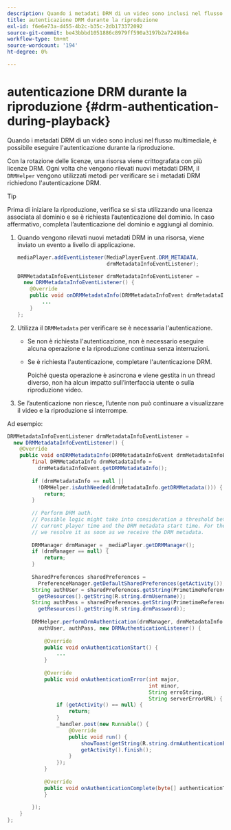 ```yaml
---
description: Quando i metadati DRM di un video sono inclusi nel flusso multimediale, è possibile eseguire l'autenticazione durante la riproduzione.
title: autenticazione DRM durante la riproduzione
exl-id: f6e6e73a-d455-4b2c-b35c-2db173372092
source-git-commit: be43bbbd1051886c8979ff590a3197b2a7249b6a
workflow-type: tm+mt
source-wordcount: '194'
ht-degree: 0%

---
```


# autenticazione DRM durante la riproduzione {#drm-authentication-during-playback}

Quando i metadati DRM di un video sono inclusi nel flusso multimediale, è possibile eseguire l&#39;autenticazione durante la riproduzione.

Con la rotazione delle licenze, una risorsa viene crittografata con più licenze DRM. Ogni volta che vengono rilevati nuovi metadati DRM, il `DRMHelper` vengono utilizzati metodi per verificare se i metadati DRM richiedono l&#39;autenticazione DRM.

>[!TIP]
>
>Prima di iniziare la riproduzione, verifica se si sta utilizzando una licenza associata al dominio e se è richiesta l’autenticazione del dominio. In caso affermativo, completa l’autenticazione del dominio e aggiungi al dominio.

1. Quando vengono rilevati nuovi metadati DRM in una risorsa, viene inviato un evento a livello di applicazione.

   ```java
   mediaPlayer.addEventListener(MediaPlayerEvent.DRM_METADATA,  
                                drmMetadataInfoEventListener); 
   
   DRMMetadataInfoEventListener drmMetadataInfoEventListener =  
     new DRMMetadataInfoEventListener() { 
       @Override 
       public void onDRMMetadataInfo(DRMMetadataInfoEvent drmMetadataInfoEvent) { 
           ... 
       } 
   };
   ```

1. Utilizza il `DRMMetadata` per verificare se è necessaria l&#39;autenticazione.

   * Se non è richiesta l&#39;autenticazione, non è necessario eseguire alcuna operazione e la riproduzione continua senza interruzioni.
   * Se è richiesta l&#39;autenticazione, completare l&#39;autenticazione DRM.

      Poiché questa operazione è asincrona e viene gestita in un thread diverso, non ha alcun impatto sull’interfaccia utente o sulla riproduzione video.

1. Se l’autenticazione non riesce, l’utente non può continuare a visualizzare il video e la riproduzione si interrompe.

<!--<a id="example_939B95F831A245869F9248E2767F260C"></a>-->

Ad esempio:

```java
DRMMetadataInfoEventListener drmMetadataInfoEventListener =  
  new DRMMetadataInfoEventListener() { 
    @Override 
    public void onDRMMetadataInfo(DRMMetadataInfoEvent drmMetadataInfoEvent) { 
        final DRMMetadataInfo drmMetadataInfo =  
          drmMetadataInfoEvent.getDRMMetadataInfo(); 
 
        if (drmMetadataInfo == null ||  
          !DRMHelper.isAuthNeeded(drmMetadataInfo.getDRMMetadata())) { 
            return; 
        } 
 
        // Perform DRM auth. 
        // Possible logic might take into consideration a threshold between the  
        // current player time and the DRM metadata start time. For the time being,  
        // we resolve it as soon as we receive the DRM metadata. 
 
        DRMManager drmManager = _mediaPlayer.getDRMManager(); 
        if (drmManager == null) { 
            return; 
        } 
 
        SharedPreferences sharedPreferences =  
          PreferenceManager.getDefaultSharedPreferences(getActivity()); 
        String authUser = sharedPreferences.getString(PrimetimeReference.SETTINGS_DRM_USERNAME,  
          getResources().getString(R.string.drmUsername)); 
        String authPass = sharedPreferences.getString(PrimetimeReference.SETTINGS_DRM_PASSWORD,  
          getResources().getString(R.string.drmPassword)); 
 
        DRMHelper.performDrmAuthentication(drmManager, drmMetadataInfo.getDRMMetadata(),  
          authUser, authPass, new DRMAuthenticationListener() { 
 
            @Override 
            public void onAuthenticationStart() { 
                ... 
            } 
 
            @Override 
            public void onAuthenticationError(int major,  
                                              int minor,  
                                              String erroString,  
                                              String serverErrorURL) { 
                if (getActivity() == null) { 
                    return; 
                } 
                _handler.post(new Runnable() { 
                    @Override 
                    public void run() { 
                        showToast(getString(R.string.drmAuthenticationError)); 
                        getActivity().finish(); 
                    } 
                }); 
            } 
 
            @Override 
            public void onAuthenticationComplete(byte[] authenticationToken) { 
            } 
 
        }); 
    } 
}; 
```
